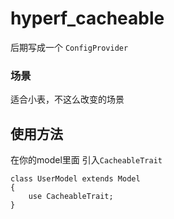 # hyperf_cacheable
后期写成一个 `ConfigProvider`

### 场景
适合小表，不这么改变的场景

## 使用方法
在你的model里面 引入`CacheableTrait`
```
class UserModel extends Model
{
    use CacheableTrait;
}

```

